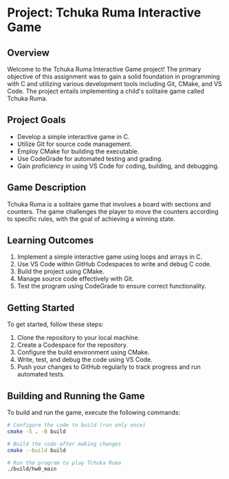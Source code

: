 # Project: Tchuka Ruma Interactive Game

## Overview
Welcome to the Tchuka Ruma Interactive Game project! The primary objective of this assignment was to gain a solid foundation in programming with C and utilizing various development tools including Git, CMake, and VS Code. The project entails implementing a child's solitaire game called Tchuka Ruma.

## Project Goals
- Develop a simple interactive game in C.
- Utilize Git for source code management.
- Employ CMake for building the executable.
- Use CodeGrade for automated testing and grading.
- Gain proficiency in using VS Code for coding, building, and debugging.

## Game Description
Tchuka Ruma is a solitaire game that involves a board with sections and counters. The game challenges the player to move the counters according to specific rules, with the goal of achieving a winning state.

## Learning Outcomes
1. Implement a simple interactive game using loops and arrays in C.
2. Use VS Code within GitHub Codespaces to write and debug C code.
3. Build the project using CMake.
4. Manage source code effectively with Git.
5. Test the program using CodeGrade to ensure correct functionality.

## Getting Started
To get started, follow these steps:
1. Clone the repository to your local machine.
2. Create a Codespace for the repository.
3. Configure the build environment using CMake.
4. Write, test, and debug the code using VS Code.
5. Push your changes to GitHub regularly to track progress and run automated tests.

## Building and Running the Game
To build and run the game, execute the following commands:
```sh
# Configure the code to build (run only once)
cmake -S . -B build

# Build the code after making changes
cmake --build build

# Run the program to play Tchuka Ruma
./build/hw0_main
